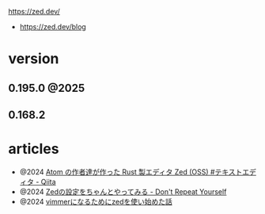 https://zed.dev/

- https://zed.dev/blog

# version

## 0.195.0 @2025

## 0.168.2

# articles

- @2024 [Atom の作者達が作った Rust 製エディタ Zed (OSS) #テキストエディタ - Qiita](https://qiita.com/naka_kyon/items/824fa867b55e17f780f9)
- @2024 [Zedの設定をちゃんとやってみる - Don&#39;t Repeat Yourself](https://blog-dry.com/entry/2024/09/01/141700)
- @2024 [vimmerになるためにzedを使い始めた話](https://zenn.dev/qaynam/articles/43bee23144b83f)

